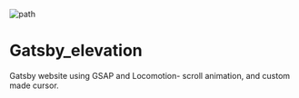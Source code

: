 ![path](https://user-images.githubusercontent.com/30849044/130353504-f8c16cab-3228-4c45-b120-46a115444339.png)
# Gatsby_elevation
Gatsby website using GSAP and Locomotion- scroll animation, and custom made cursor.
